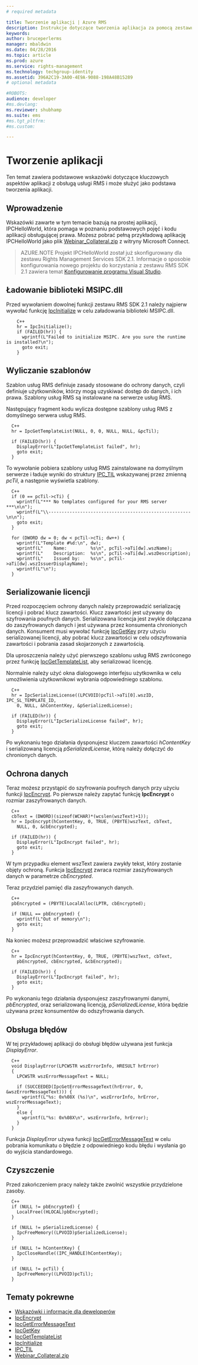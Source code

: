 ```yaml
---
# required metadata

title: Tworzenie aplikacji | Azure RMS
description: Instrukcje dotyczące tworzenia aplikacja za pomocą zestawu RMS SDK 2.1.
keywords:
author: bruceperlerms
manager: mbaldwin
ms.date: 04/28/2016
ms.topic: article
ms.prod: azure
ms.service: rights-management
ms.technology: techgroup-identity
ms.assetid: 396A2C19-3A00-4E9A-9088-198A48B15289
# optional metadata

#ROBOTS:
audience: developer
#ms.devlang:
ms.reviewer: shubhamp
ms.suite: ems
#ms.tgt_pltfrm:
#ms.custom:

---
```


# Tworzenie aplikacji

Ten temat zawiera podstawowe wskazówki dotyczące kluczowych aspektów aplikacji z obsługą usługi RMS i może służyć jako podstawa tworzenia aplikacji.

## Wprowadzenie

Wskazówki zawarte w tym temacie bazują na prostej aplikacji, IPCHelloWorld, która pomaga w poznaniu podstawowych pojęć i kodu aplikacji obsługującej prawa. Możesz pobrać pełną przykładową aplikację IPCHelloWorld jako plik [Webinar_Collateral.zip](https://connect.microsoft.com/site1170/Downloads/DownloadDetails.aspx?DownloadID=42440) z witryny Microsoft Connect.

>AZURE.NOTE Projekt IPCHelloWorld został już skonfigurowany dla zestawu Rights Management Services SDK 2.1. Informacje o sposobie konfigurowania nowego projektu do korzystania z zestawu RMS SDK 2.1 zawiera temat [Konfigurowanie programu Visual Studio](how-to-configure-a-visual-studio-project-to-use-the-ad-rms-sdk-2-0.md).

## Ładowanie biblioteki MSIPC.dll

Przed wywołaniem dowolnej funkcji zestawu RMS SDK 2.1 należy najpierw wywołać funkcję [IpcInitialize](/rights-management/sdk/2.1/api/win/functions#msipc_ipcinitialize) w celu załadowania biblioteki MSIPC.dll.

        C++
        hr = IpcInitialize();
        if (FAILED(hr)) {
          wprintf(L"Failed to initialize MSIPC. Are you sure the runtime is installed?\n");
          goto exit;
        }

## Wyliczanie szablonów

Szablon usług RMS definiuje zasady stosowane do ochrony danych, czyli definiuje użytkowników, którzy mogą uzyskiwać dostęp do danych, i ich prawa. Szablony usług RMS są instalowane na serwerze usług RMS.

Następujący fragment kodu wylicza dostępne szablony usług RMS z domyślnego serwera usług RMS.

      C++
      hr = IpcGetTemplateList(NULL, 0, 0, NULL, NULL, &pcTil);

      if (FAILED(hr)) {
        DisplayError(L"IpcGetTemplateList failed", hr);
        goto exit;
      }

To wywołanie pobiera szablony usług RMS zainstalowane na domyślnym serwerze i ładuje wyniki do struktury [IPC_TIL](/rights-management/sdk/2.1/api/win/functions#msipc_ipctil) wskazywanej przez zmienną *pcTil*, a następnie wyświetla szablony.

      C++
      if (0 == pcTil->cTi) {
        wprintf(L"*** No templates configured for your RMS server ***\n\n");
        wprintf(L"\\------------------------------------------------------\n\n");
        goto exit;
      }

      for (DWORD dw = 0; dw < pcTil->cTi; dw++) {
        wprintf(L"Template #%d:\n", dw);
        wprintf(L"    Name:         %s\n", pcTil->aTi[dw].wszName);
        wprintf(L"    Description:  %s\n", pcTil->aTi[dw].wszDescription);
        wprintf(L"    Issued by:    %s\n", pcTil->aTi[dw].wszIssuerDisplayName);
        wprintf(L"\n");
      }

## Serializowanie licencji

Przed rozpoczęciem ochrony danych należy przeprowadzić serializację licencji i pobrać klucz zawartości. Klucz zawartości jest używany do szyfrowania poufnych danych. Serializowana licencja jest zwykle dołączana do zaszyfrowanych danych i jest używana przez konsumenta chronionych danych. Konsument musi wywołać funkcję [IpcGetKey](/rights-management/sdk/2.1/api/win/functions#msipc_ipcgetkey) przy użyciu serializowanej licencji, aby pobrać klucz zawartości w celu odszyfrowania zawartości i pobrania zasad skojarzonych z zawartością.

Dla uproszczenia należy użyć pierwszego szablonu usług RMS zwróconego przez funkcję [IpcGetTemplateList](/rights-management/sdk/2.1/api/win/functions#msipc_ipcgettemplatelist), aby serializować licencję.

Normalnie należy użyć okna dialogowego interfejsu użytkownika w celu umożliwienia użytkownikowi wybrania odpowiedniego szablonu.

      C++
      hr = IpcSerializeLicense((LPCVOID)pcTil->aTi[0].wszID, IPC_SL_TEMPLATE_ID,
        0, NULL, &hContentKey, &pSerializedLicense);

      if (FAILED(hr)) {
        DisplayError(L"IpcSerializeLicense failed", hr);
        goto exit;
      }

Po wykonaniu tego działania dysponujesz kluczem zawartości *hContentKey* i serializowaną licencją *pSerializedLicense*, którą należy dołączyć do chronionych danych.


## Ochrona danych

Teraz możesz przystąpić do szyfrowania poufnych danych przy użyciu funkcji [IpcEncrypt](/rights-management/sdk/2.1/api/win/functions#msipc_ipcencrypt). Po pierwsze należy zapytać funkcję **IpcEncrypt** o rozmiar zaszyfrowanych danych.

      C++
      cbText = (DWORD)(sizeof(WCHAR)*(wcslen(wszText)+1));
      hr = IpcEncrypt(hContentKey, 0, TRUE, (PBYTE)wszText, cbText,
        NULL, 0, &cbEncrypted);

      if (FAILED(hr)) {
        DisplayError(L"IpcEncrypt failed", hr);
        goto exit;
      }

W tym przypadku element wszText zawiera zwykły tekst, który zostanie objęty ochroną. Funkcja [IpcEncrypt](/rights-management/sdk/2.1/api/win/functions#msipc_ipcencrypt) zwraca rozmiar zaszyfrowanych danych w parametrze *cbEncrypted*.

Teraz przydziel pamięć dla zaszyfrowanych danych.

      C++
      pbEncrypted = (PBYTE)LocalAlloc(LPTR, cbEncrypted);

      if (NULL == pbEncrypted) {
        wprintf(L"Out of memory\n");
        goto exit;
      }

Na koniec możesz przeprowadzić właściwe szyfrowanie.

      C++
      hr = IpcEncrypt(hContentKey, 0, TRUE, (PBYTE)wszText, cbText,
        pbEncrypted, cbEncrypted, &cbEncrypted);

      if (FAILED(hr)) {
        DisplayError(L"IpcEncrypt failed", hr);
        goto exit;
      }

Po wykonaniu tego działania dysponujesz zaszyfrowanymi danymi, *pbEncrypted*, oraz serializowaną licencją, *pSerializedLicense*, która będzie używana przez konsumentów do odszyfrowania danych.

## Obsługa błędów

W tej przykładowej aplikacji do obsługi błędów używana jest funkcja *DisplayError*.

      C++
      void DisplayError(LPCWSTR wszErrorInfo, HRESULT hrError)
      {
        LPCWSTR wszErrorMessageText = NULL;

        if (SUCCEEDED(IpcGetErrorMessageText(hrError, 0, &wszErrorMessageText))) {
          wprintf(L"%s: 0x%08X (%s)\n", wszErrorInfo, hrError, wszErrorMessageText);
        }
        else {
          wprintf(L"%s: 0x%08X\n", wszErrorInfo, hrError);
        }
      }

Funkcja *DisplayError* używa funkcji [IpcGetErrorMessageText](/rights-management/sdk/2.1/api/win/functions#msipc_ipcgeterrormessagetext) w celu pobrania komunikatu o błędzie z odpowiedniego kodu błędu i wysłania go do wyjścia standardowego.

## Czyszczenie

Przed zakończeniem pracy należy także zwolnić wszystkie przydzielone zasoby.

      C++
      if (NULL != pbEncrypted) {
        LocalFree((HLOCAL)pbEncrypted);
      }

      if (NULL != pSerializedLicense) {
        IpcFreeMemory((LPVOID)pSerializedLicense);
      }

      if (NULL != hContentKey) {
        IpcCloseHandle((IPC_HANDLE)hContentKey);
      }

      if (NULL != pcTil) {
        IpcFreeMemory((LPVOID)pcTil);
      }

## Tematy pokrewne

- [Wskazówki i informacje dla deweloperów](developer-notes.md)
- [IpcEncrypt](/rights-management/sdk/2.1/api/win/functions#msipc_ipcencrypt)
- [IpcGetErrorMessageText](/rights-management/sdk/2.1/api/win/functions#msipc_ipcgeterrormessagetext)
- [IpcGetKey](/rights-management/sdk/2.1/api/win/functions#msipc_ipcgetkey)
- [IpcGetTemplateList](/rights-management/sdk/2.1/api/win/functions#msipc_ipcgettemplatelist)
- [IpcInitialize](/rights-management/sdk/2.1/api/win/functions#msipc_ipcinitialize)
- [IPC_TIL](/rights-management/sdk/2.1/api/win/functions#msipc_ipctil)
- [Webinar_Collateral.zip](https://connect.microsoft.com/site1170/Downloads/DownloadDetails.aspx?DownloadID=42440)


<!--HONumber=Jun16_HO2-->


